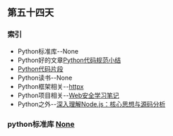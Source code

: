 ## 第五十四天
### 索引
- Python标准库--None
- Python好的文章[Python代码规范小结](http://wklken.me/posts/2016/11/03/python-code-style.html)
- [Python代码片段](day54.py)
- Python读书--None
- Python框架相关--[httpx](https://github.com/encode/httpx)
- Python项目相关--[Web安全学习笔记](https://github.com/LyleMi/Learn-Web-Hacking)
- Python之外--[深入理解Node.js：核心思想与源码分析](https://github.com/yjhjstz/deep-into-node)
### python标准库 [None](https://pymotw.com/3/None/index.html)
